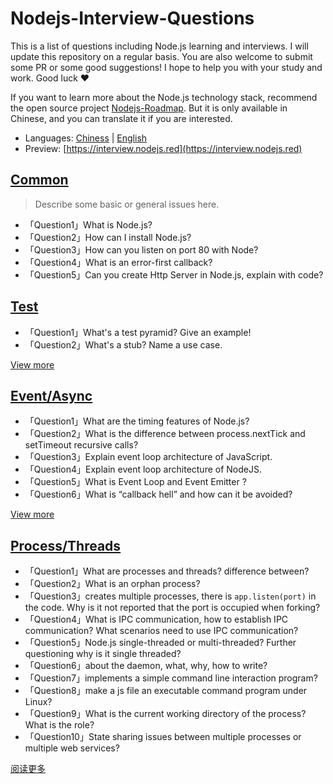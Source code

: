 # Nodejs-Interview-Questions

This is a list of questions including Node.js learning and interviews. I will update this repository on a regular basis. You are also welcome to submit some PR or some good suggestions! I hope to help you with your study and work. Good luck ❤️

If you want to learn more about the Node.js technology stack, recommend the open source project [Nodejs-Roadmap](https://www.nodejs.red). But it is only available in Chinese, and you can translate it if you are interested.

* Languages: [Chiness](/zh/) | [English](/)
* Preview: [https://interview.nodejs.red](https://interview.nodejs.red)

## [Common](/en/common.md)

> Describe some basic or general issues here.

* 「Question1」What is Node.js?
* 「Question2」How can I install Node.js?
* 「Question3」How can you listen on port 80 with Node?
* 「Question4」What is an error-first callback?
* 「Question5」Can you create Http Server in Node.js, explain with code?

## [Test](/en/test.md)

* 「Question1」What's a test pyramid? Give an example!
* 「Question2」What's a stub? Name a use case.

[View more](/en/test.md)

## [Event/Async](/en/event-async.md)

* 「Question1」What are the timing features of Node.js?
* 「Question2」What is the difference between process.nextTick and setTimeout recursive calls?
* 「Question3」Explain event loop architecture of JavaScript.
* 「Question4」Explain event loop architecture of NodeJS.
* 「Question5」What is Event Loop and Event Emitter ?
* 「Question6」What is “callback hell” and how can it be avoided?

[View more](/en/event-async.md)

## [Process/Threads](/en/process-threads.md)

* 「Question1」What are processes and threads? difference between?
* 「Question2」What is an orphan process?
* 「Question3」creates multiple processes, there is ```app.listen(port)``` in the code. Why is it not reported that the port is occupied when forking?
* 「Question4」What is IPC communication, how to establish IPC communication? What scenarios need to use IPC communication?
* 「Question5」Node.js single-threaded or multi-threaded? Further questioning why is it single threaded?
* 「Question6」about the daemon, what, why, how to write?
* 「Question7」implements a simple command line interaction program?
* 「Question8」make a js file an executable command program under Linux?
* 「Question9」What is the current working directory of the process? What is the role?
* 「Question10」State sharing issues between multiple processes or multiple web services?

[阅读更多](/en/process-threads.md)